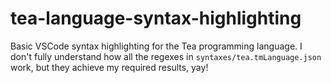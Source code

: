 # tea-language-syntax-highlighting

Basic VSCode syntax highlighting for the Tea programming language.
I don't fully understand how all the regexes in `syntaxes/tea.tmLanguage.json` work, but they achieve my required results, yay!